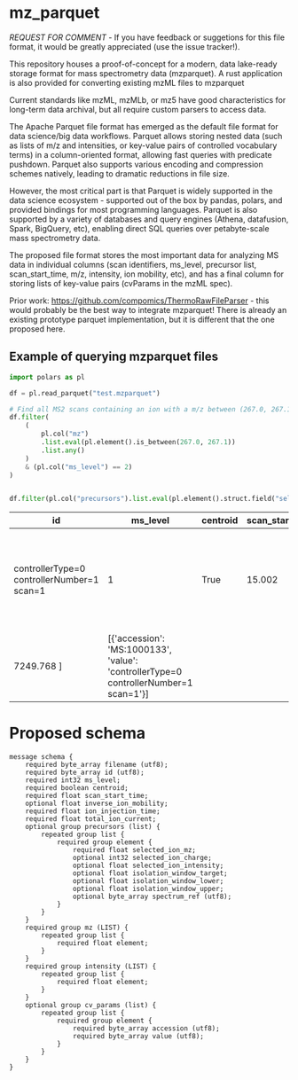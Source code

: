 # mz_parquet

*REQUEST FOR COMMENT* - If you have feedback or suggetions for this file format, it would be greatly appreciated (use the issue tracker!).

This repository houses a proof-of-concept for a modern, data lake-ready storage format for mass spectrometry data (mzparquet). A rust application is also provided for converting existing mzML files to mzparquet

Current standards like mzML, mzMLb, or mz5 have good characteristics for long-term data archival, but all require custom parsers to access data.

The Apache Parquet file format has emerged as the default file format for data science/big data workflows. Parquet allows storing nested data (such as lists of m/z and intensities, or key-value pairs of controlled vocabulary terms) in a column-oriented format, allowing fast queries with predicate pushdown. Parquet also supports various encoding and compression schemes natively, leading to dramatic reductions in file size.

However, the most critical part is that Parquet is widely supported in the data science ecosystem - supported out of the box by pandas, polars, and provided bindings for most programming languages. Parquet is also supported by a variety of databases and query engines (Athena, datafusion, Spark, BigQuery, etc), enabling direct SQL queries over petabyte-scale mass spectrometry data.

The proposed file format stores the most important data for analyzing MS data in individual columns (scan identifiers, ms_level, precursor list, scan_start_time, m/z, intensity, ion mobility, etc), and has a final column for storing lists of key-value pairs (cvParams in the mzML spec).


Prior work: https://github.com/compomics/ThermoRawFileParser - this would probably be the best way to integrate mzparquet! There is already an existing prototype parquet implementation, but it is different that the one proposed here.

## Example of querying mzparquet files

```py
import polars as pl

df = pl.read_parquet("test.mzparquet")

# Find all MS2 scans containing an ion with a m/z between (267.0, 267.1)
df.filter(
    (
        pl.col("mz")
        .list.eval(pl.element().is_between(267.0, 267.1))
        .list.any()
    )
    & (pl.col("ms_level") == 2)
)


df.filter(pl.col("precursors").list.eval(pl.element().struct.field("selected_ion_mz").is_between(534, 535)).list.any()).head()
```


| id                                         |   ms_level | centroid   |   scan_start_time |   inverse_ion_mobility |   ion_injection_time |   total_ion_current | precursors   | mz                                                                      | intensity   | cv_params                                                                            |
|--------------------------------------------|------------|------------|-------------------|------------------------|----------------------|---------------------|--------------|-------------------------------------------------------------------------|-------------|--------------------------------------------------------------------------------------|
| controllerType=0 controllerNumber=1 scan=1 |          1 | True       |            15.002 |                    nan |               68.864 |         9.48546e+06 |              | [ 301.13785  301.14514  301.93048 ... 1339.5123  1339.9305  1362.5773 ] | [  930.3335  10505.5625    806.79913 ...  7536.851    7821.869
  7249.768  ]             | [{'accession': 'MS:1000133', 'value': 'controllerType=0 controllerNumber=1 scan=1'}] |


# Proposed schema
```
message schema {
    required byte_array filename (utf8);
    required byte_array id (utf8);
    required int32 ms_level;
    required boolean centroid;
    required float scan_start_time;
    optional float inverse_ion_mobility;
    required float ion_injection_time;
    required float total_ion_current;
    optional group precursors (list) {
        repeated group list {
            required group element {
                required float selected_ion_mz;
                optional int32 selected_ion_charge;
                optional float selected_ion_intensity;
                optional float isolation_window_target;
                optional float isolation_window_lower;
                optional float isolation_window_upper;
                optional byte_array spectrum_ref (utf8);
            }
        }
    }
    required group mz (LIST) {
        repeated group list {
            required float element;
        }
    }
    required group intensity (LIST) {
        repeated group list {
            required float element;
        }
    }
    optional group cv_params (list) {
        repeated group list {
            required group element {
                required byte_array accession (utf8);
                required byte_array value (utf8);
            }
        }
    }
}
```